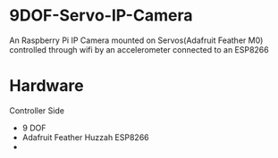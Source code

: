 # 9DOF-Servo-IP-Camera
An Raspberry Pi IP Camera mounted on Servos(Adafruit Feather M0) controlled through wifi by an accelerometer connected to an ESP8266

# Hardware

Controller Side
- 9 DOF
- Adafruit Feather Huzzah ESP8266
-
